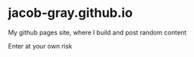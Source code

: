# jacob-gray.github.io
My github pages site, where I build and post random content

Enter at your own risk
